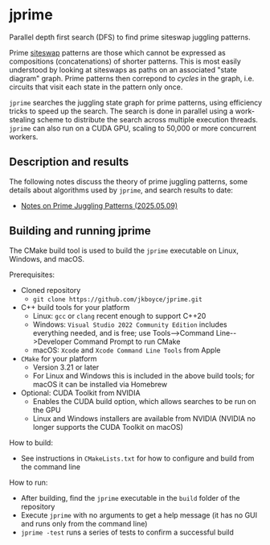 # jprime
Parallel depth first search (DFS) to find prime siteswap juggling patterns.

Prime [siteswap](https://en.wikipedia.org/wiki/Siteswap) patterns are those which cannot be expressed as compositions (concatenations) of shorter patterns. This is most easily understood by looking at siteswaps as paths on an associated "state diagram" graph. Prime patterns then correpond to *cycles* in the graph, i.e. circuits that visit each state in the pattern only once.

`jprime` searches the juggling state graph for prime patterns, using efficiency tricks to speed up the search. The search is done in parallel using a work-stealing scheme to distribute the search across multiple execution threads. `jprime` can also run on a CUDA GPU, scaling to 50,000 or more concurrent workers.

## Description and results

The following notes discuss the theory of prime juggling patterns, some details about algorithms used by `jprime`, and search results to date:

* [Notes on Prime Juggling Patterns (2025.05.09)](papers/prime%20juggling_2025.pdf)

## Building and running jprime

The CMake build tool is used to build the `jprime` executable on Linux, Windows, and macOS.

Prerequisites:
* Cloned repository
  * `git clone https://github.com/jkboyce/jprime.git`
* C++ build tools for your platform
  * Linux: `gcc` or `clang` recent enough to support C++20
  * Windows: `Visual Studio 2022 Community Edition` includes everything needed, and is free; use Tools-->Command Line-->Developer Command Prompt to run CMake
  * macOS: `Xcode` and `Xcode Command Line Tools` from Apple
* `CMake` for your platform
  * Version 3.21 or later
  * For Linux and Windows this is included in the above build tools; for macOS it can be installed via Homebrew
* Optional: CUDA Toolkit from NVIDIA
  * Enables the CUDA build option, which allows searches to be run on the GPU
  * Linux and Windows installers are available from NVIDIA (NVIDIA no longer supports the CUDA Toolkit on macOS)

How to build:
* See instructions in `CMakeLists.txt` for how to configure and build from the command line

How to run:
* After building, find the `jprime` executable in the `build` folder of the repository
* Execute `jprime` with no arguments to get a help message (it has no GUI and runs only from the command line)
* `jprime -test` runs a series of tests to confirm a successful build
